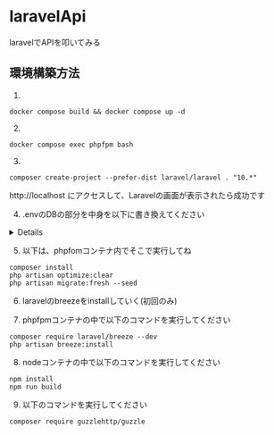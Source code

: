 # laravelApi
laravelでAPIを叩いてみる

## 環境構築方法
1. 
```
docker compose build && docker compose up -d
```

2. 
```
docker compose exec phpfpm bash
```

3. 
```
composer create-project --prefer-dist laravel/laravel . "10.*"
```

http://localhost
にアクセスして、Laravelの画面が表示されたら成功です

4. .envのDBの部分を中身を以下に書き換えてください
<details>

```
DB_CONNECTION=mysql
DB_HOST=mysql
DB_PORT=3306
DB_DATABASE=laravel
DB_USERNAME=laravel
DB_PASSWORD=password
```
</details>

5. 以下は、phpfomコンテナ内でそこで実行してね
```console
composer install
php artisan optimize:clear
php artisan migrate:fresh --seed
```

6. laravelのbreezeをinstallしていく(初回のみ)

7. phpfpmコンテナの中で以下のコマンドを実行してください
```console
composer require laravel/breeze --dev
php artisan breeze:install
```

8. nodeコンテナの中で以下のコマンドを実行してください
```
npm install
npm run build
```

9. 以下のコマンドを実行してください
```
composer require guzzlehttp/guzzle
```